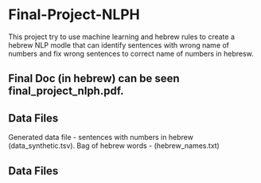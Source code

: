 # Final-Project-NLPH
This project try to use machine learning and hebrew rules to create a hebrew NLP modle that can identify sentences with wrong name of numbers and fix wrong sentences to correct name of numbers in hebresw.

## Final Doc (in hebrew) can be seen final_project_nlph.pdf.

## Data Files
Generated data file - sentences with numbers in hebrew (data_synthetic.tsv).
Bag of hebrew words - (hebrew_names.txt)

## Data Files